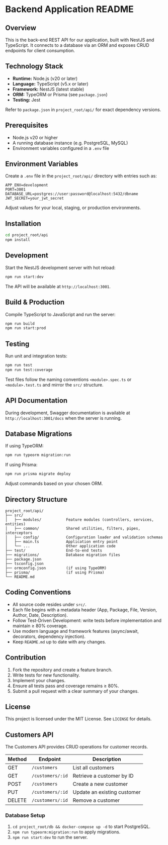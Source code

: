 # Backend Application README

## Overview

This is the back-end REST API for our application, built with NestJS and TypeScript. It connects to a database via an ORM and exposes CRUD endpoints for client consumption.

## Technology Stack

* **Runtime:** Node.js (v20 or later)
* **Language:** TypeScript (v5.x or later)
* **Framework:** NestJS (latest stable)
* **ORM:** TypeORM or Prisma (see `package.json`)
* **Testing:** Jest

Refer to `package.json` in `project_root/api/` for exact dependency versions.

## Prerequisites

* Node.js v20 or higher
* A running database instance (e.g. PostgreSQL, MySQL)
* Environment variables configured in a `.env` file

## Environment Variables

Create a `.env` file in the `project_root/api/` directory with entries such as:

```env
APP_ENV=development
PORT=3001
DATABASE_URL=postgres://user:password@localhost:5432/dbname
JWT_SECRET=your_jwt_secret
```

Adjust values for your local, staging, or production environments.

## Installation

```bash
cd project_root/api
npm install
```

## Development

Start the NestJS development server with hot reload:

```bash
npm run start:dev
```

The API will be available at `http://localhost:3001`.

## Build & Production

Compile TypeScript to JavaScript and run the server:

```bash
npm run build
npm run start:prod
```

## Testing

Run unit and integration tests:

```bash
npm run test
npm run test:coverage
```

Test files follow the naming conventions `<module>.spec.ts` or `<module>.test.ts` and mirror the `src/` structure.

## API Documentation

During development, Swagger documentation is available at `http://localhost:3001/docs` when the server is running.

## Database Migrations

If using TypeORM:

```bash
npm run typeorm migration:run
```

If using Prisma:

```bash
npm run prisma migrate deploy
```

Adjust commands based on your chosen ORM.

## Directory Structure

```
project_root/api/
├── src/
│   ├── modules/           Feature modules (controllers, services, entities)
│   ├── common/            Shared utilities, filters, pipes, interceptors
│   ├── config/            Configuration loader and validation schemas
│   ├── main.ts            Application entry point
│   └── ...                Other application code
├── test/                  End-to-end tests
├── migrations/            Database migration files
├── package.json
├── tsconfig.json
├── ormconfig.json         (if using TypeORM)
├── prisma/                (if using Prisma)
└── README.md
```

## Coding Conventions

* All source code resides under `src/`.
* Each file begins with a metadata header (App, Package, File, Version, Author, Date, Description).
* Follow Test-Driven Development: write tests before implementation and maintain ≥ 80% coverage.
* Use modern language and framework features (async/await, decorators, dependency injection).
* Keep `README.md` up to date with any changes.

## Contribution

1. Fork the repository and create a feature branch.
2. Write tests for new functionality.
3. Implement your changes.
4. Ensure all tests pass and coverage remains ≥ 80%.
5. Submit a pull request with a clear summary of your changes.

## License

This project is licensed under the MIT License. See `LICENSE` for details.

## Customers API

The Customers API provides CRUD operations for customer records.

| Method | Endpoint | Description |
| ------ | -------- | ----------- |
| GET | `/customers` | List all customers |
| GET | `/customers/:id` | Retrieve a customer by ID |
| POST | `/customers` | Create a new customer |
| PUT | `/customers/:id` | Update an existing customer |
| DELETE | `/customers/:id` | Remove a customer |

### Database Setup

1. `cd project_root/db && docker-compose up -d` to start PostgreSQL.
2. `npm run typeorm:migration:run` to apply migrations.
3. `npm run start:dev` to run the server.
